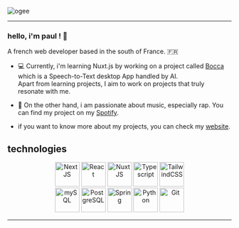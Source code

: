 
![ogee](https://github.com/user-attachments/assets/7d4665fc-df04-4674-8a3c-fd91bc59c62d)

---


### hello, i'm paul ! 🌻

A french web developer based in the south of France. :fr:
- 💻 Currently, i'm learning Nuxt.js by working on a project called [Bocca](https://bocca.dev) which is a Speech-to-Text desktop App handled by AI. <br> Apart from learning projects, I aim to work on projects that truly resonate with me.
- 🎵 On the other hand, i am passionate about music, especially rap. You can find my project on my [Spotify](https://open.spotify.com/artist/1QPBg1Edvg3dd0IudyCXBS).

- if you want to know more about my projects, you can check my [website](https://www.paulmarniquet.fr/).

## technologies
<p align="center">
      <img src="https://www.vectorlogo.zone/logos/nextjs/nextjs-icon.svg" alt="NextJS" width="55" height="55"/>
      <img src="https://www.vectorlogo.zone/logos/reactjs/reactjs-icon.svg" alt="React" width="55" height="55"/>
      <img src="https://www.vectorlogo.zone/logos/nuxtjs/nuxtjs-icon.svg" alt="NuxtJS" width="55" height="55"/>
      <img src="https://www.vectorlogo.zone/logos/typescriptlang/typescriptlang-icon.svg" alt="Typescript" width="55" height="55"/>
      <img src="https://www.vectorlogo.zone/logos/tailwindcss/tailwindcss-icon.svg" alt="TailwindCSS" width="55" height="55">
      <br>
      <img src="https://www.svgrepo.com/show/354099/mysql.svg" alt="mySQL" width="55" height="55">
      <img src="https://www.vectorlogo.zone/logos/postgresql/postgresql-icon.svg" alt="PostgreSQL" width="55" height="55"/>
      <img src="https://www.vectorlogo.zone/logos/springio/springio-icon.svg" alt="Spring" width="55" height="55"/>
      <img src="https://www.vectorlogo.zone/logos/python/python-icon.svg" alt="Python" width="55" height="55"/> 
      <img src="https://upload.wikimedia.org/wikipedia/commons/thumb/3/3f/Git_icon.svg/1200px-Git_icon.svg.png" alt="Git" width="55" height="55"/>
</p>

---



